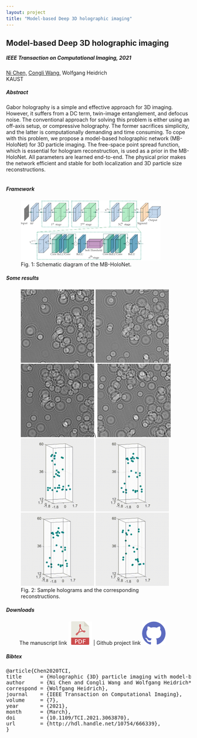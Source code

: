 ```yaml
---
layout: project
title: "Model-based Deep 3D holographic imaging"
---
```



<h2 class="section-title"> Model-based Deep 3D holographic imaging  </h2>
<h5 class="pubname"> IEEE Transaction on Computational Imaging, 2021 </h5>
<nav class="text-center" style="width: 100%">
  <a href="https://ni-chen.github.io/" class="author">Ni Chen,</a>
  <a href="http://congliwang.github.io/" class="author">Congli Wang,</a>
  <a  class="author"> Wolfgang Heidrich </a>
</nav>
<nav>
 KAUST 
</nav>


<section class="container">
<abstract>
<h5 class="section-title">  Abstract  </h5>
Gabor holography is a simple and effective approach for 3D imaging. However, it suffers from a DC term, twin-image entanglement, and defocus noise. The conventional approach for solving this problem is either using an off-axis setup, or compressive holography. The former sacrifices simplicity, and the latter is computationally demanding and time consuming. To cope with this problem, we propose a model-based holographic network (MB-HoloNet) for 3D particle imaging. The free-space point spread function, which is essential for hologram reconstruction, is used as a prior in the MB-HoloNet. All parameters are learned end-to-end. The physical prior makes the network efficient and stable for both localization and 3D particle size reconstructions.
<br><br>
</abstract>
</section>


<!-- Framework -->
<section class="container">
<h5 class="section-title"> Framework </h5>
<figure>
<img src="img/teaser.svg" alt="framework" style="width: 90%">
<figcaption>
Fig. 1: Schematic diagram of the MB-HoloNet.
</figcaption>
</figure>
</section>


<!-- Results -->
<section class="container">
<h5 class="section-title"> Some results  </h5>
<figure>
  <img src="img/exp3_holo1.png" alt="framework" style="height: 200px">
  <img src="img/exp3_holo2.png" alt="framework" style="height: 200px">
  <img src="img/exp3_holo3.png" alt="framework" style="height: 200px">\
  <img src="img/exp3_holo4.png" alt="framework" style="height: 200px">
  <br>
  <img src="img/Visualization1.gif" alt="framework" style="height: 200px">
  <img src="img/Visualization2.gif" alt="framework" style="height: 200px">
  <img src="img/Visualization3.gif" alt="framework" style="height: 200px">
  <img src="img/Visualization4.gif" alt="framework" style="height: 200px">

  <figcaption>
  Fig. 2: Sample holograms and the corresponding reconstructions.
  </figcaption>
</figure>
</section>


<!-- Data -->

<!-- Downloads -->
<section class="container">
<h5 class="section-title">  Downloads </h5>
<div class="row" style="padding-left: 36px">
The manuscript link <a href="https://ieeexplore.ieee.org/abstract/document/9369862/"> <img src="img/pdf_64x64.png" alt="pdf manuscript" class="smallimg"></a> | Github project link <a href="https://github.com/Ni-Chen/3D-MB-HoloNet"><img src="img/github_64x64.png" alt="dataset" class="smallimg">
</a>
</div>
</section> 



<section class="container">
<h5 class="section-title"> Bibtex </h5>
<pre>
@article{Chen2020TCI,
title      = {Holographic {3D} particle imaging with model-based network},
author     = {Ni Chen and Congli Wang and Wolfgang Heidrich*},
correspond = {Wolfgang Heidrich},
journal    = {IEEE Transaction on Computational Imaging},
volume     = {7},
year       = {2021},
month      = {March},
doi        = {10.1109/TCI.2021.3063870},
url        = {http://hdl.handle.net/10754/666339},
}
</pre>
</section>

